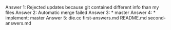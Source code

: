 Answer 1: Rejected updates because git contained different info than my files
Answer 2: Automatic merge failed
Answer 3: * master
Answer 4: * implement; master
Answer 5: die.cc first-answers.md README.md second-answers.md